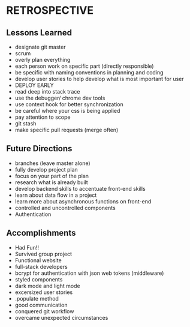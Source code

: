 # RETROSPECTIVE

## Lessons Learned 
- designate git master
- scrum
- overly plan everything
- each person work on specific part (directly responsible)
- be specific with naming conventions in planning and coding
- develop user stories to help develop what is most important for user
- DEPLOY EARLY
- read deep into stack trace
- use the debugger/ chrome dev tools
- use context hook for better synchronization
- be careful where your css is being applied
- pay attention to scope
- git stash
- make specific pull requests (merge often)


## Future Directions
- branches (leave master alone)
- fully develop project plan
- focus on your part of the plan
- research what is already built
- develop backend skills to accentuate front-end skills
- learn about data flow in a project
- learn more about asynchronous functions on front-end
- controlled and uncontrolled components
- Authentication


## Accomplishments
- Had Fun!!
- Survived group project
- Functional website
- full-stack developers
- bcrypt for authentication with json web tokens (middleware)
- styled components
- dark mode and light mode
- excersized user stories
- .populate method
- good communication
- conquered git workflow
- overcame unexpected circumstances


